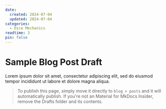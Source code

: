 ```yaml
---
date:
  created: 2024-07-04
  updated: 2024-07-04
categories:
  - Dice Mechanics
readtime: 3
pin: false
---
```


# Sample Blog Post Draft

Lorem ipsum dolor sit amet, consectetur adipiscing elit, sed do eiusmod tempor incididunt ut labore et dolore magna aliqua.

>To publish this page, simply move it directly to `blog > posts` and it will automatically publish. If you're not an Material for MkDocs Insider, remove the Drafts folder and its contents.